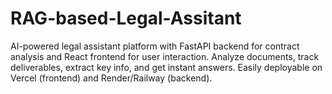 # RAG-based-Legal-Assitant
AI-powered legal assistant platform with FastAPI backend for contract analysis and React frontend for user interaction. Analyze documents, track deliverables, extract key info, and get instant answers. Easily deployable on Vercel (frontend) and Render/Railway (backend).
